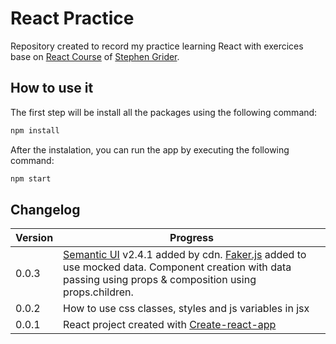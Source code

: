 # React Practice
Repository created to record my practice learning React with exercices base on [React Course](https://www.udemy.com/user/sgslo/) of [Stephen Grider](https://www.udemy.com/course/react-redux).

## How to use it
The first step will be install all the packages using the following command:
```sh
npm install
```
After the instalation, you can run the app by executing the following command:
```sh
npm start
```

## Changelog
| Version | Progress |
| ------ | ------ |
| 0.0.3 | [Semantic UI](https://semantic-ui.com/) v2.4.1 added by cdn. [Faker.js](https://www.npmjs.com/package/faker) added to use mocked data. Component creation with data passing using props & composition using props.children. |
| 0.0.2 | How to use css classes, styles and js variables in jsx |
| 0.0.1 | React project created with [Create-react-app](https://www.npmjs.com/package/create-react-app) |